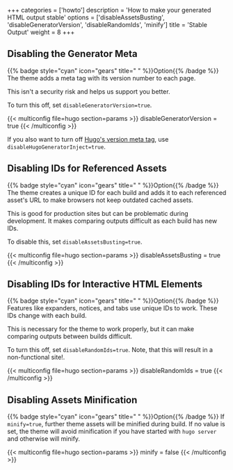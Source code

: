 +++
categories = ['howto']
description = 'How to make your generated HTML output stable'
options = ['disableAssetsBusting', 'disableGeneratorVersion', 'disableRandomIds', 'minify']
title = 'Stable Output'
weight = 8
+++

## Disabling the Generator Meta

{{% badge style="cyan" icon="gears" title=" " %}}Option{{% /badge %}} The theme adds a meta tag with its version number to each page.

This isn't a security risk and helps us support you better.

To turn this off, set `disableGeneratorVersion=true`.

{{< multiconfig file=hugo section=params >}}
disableGeneratorVersion = true
{{< /multiconfig >}}

If you also want to turn off [Hugo's version meta tag](https://gohugo.io/getting-started/configuration/#disablehugogeneratorinject), use `disableHugoGeneratorInject=true`.

## Disabling IDs for Referenced Assets

{{% badge style="cyan" icon="gears" title=" " %}}Option{{% /badge %}} The theme creates a unique ID for each build and adds it to each referenced asset's URL to make browsers not keep outdated cached assets.

This is good for production sites but can be problematic during development. It makes comparing outputs difficult as each build has new IDs.

To disable this, set `disableAssetsBusting=true`.

{{< multiconfig file=hugo section=params >}}
disableAssetsBusting = true
{{< /multiconfig >}}

## Disabling IDs for Interactive HTML Elements

{{% badge style="cyan" icon="gears" title=" " %}}Option{{% /badge %}} Features like expanders, notices, and tabs use unique IDs to work. These IDs change with each build.

This is necessary for the theme to work properly, but it can make comparing outputs between builds difficult.

To turn this off, set `disableRandomIds=true`. Note, that this will result in a non-functional site!.

{{< multiconfig file=hugo section=params >}}
disableRandomIds = true
{{< /multiconfig >}}

## Disabling Assets Minification

{{% badge style="cyan" icon="gears" title=" " %}}Option{{% /badge %}} If `minify=true`, further theme assets will be minified during build. If no value is set, the theme will avoid minification if you have started with `hugo server` and otherwise will minify.

{{< multiconfig file=hugo section=params >}}
minify = false
{{< /multiconfig >}}
